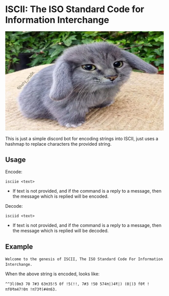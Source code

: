# ISCII: The ISO Standard Code for Information Interchange

<p align="center">
  <img src="https://github.com/smyk07/iscii-bot/blob/main/cabbit.jpg?raw=true" alt="ISCII Cabbit"/>
</p>

This is just a simple discord bot for encoding strings into ISCII, just uses a hashmap to replace characters the provided string.

## Usage

Encode:

```
isciie <text>
```

- If text is not provided, and if the command is a reply to a message, then the message which is replied will be encoded.

Decode:

```
isciid <text>
```

- If text is not provided, and if the command is a reply to a message, then the message which is replied will be decoded.

## Example

`Welcome to the genesis of ISCII, The ISO Standard Code For Information Interchange.`

When the above string is encoded, looks like:

`^^3l(0m3 70 7#3 63π35!5 0f !5(!!, 7#3 !50 574π|)4₹|) (0|)3 f0₹ !πf0₹m47!0π !π73₹(#4π63.`
